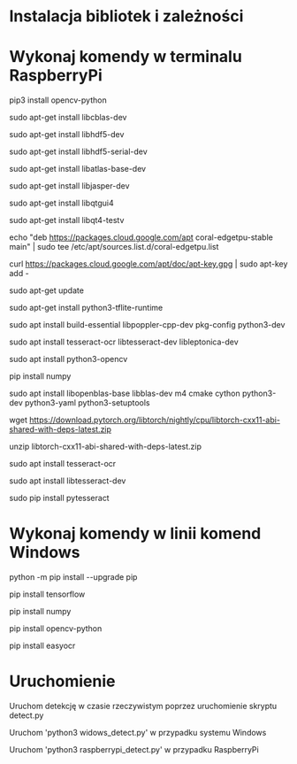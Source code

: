 # Instalacja bibliotek i zależności

# Wykonaj komendy w terminalu RaspberryPi

pip3 install opencv-python

sudo apt-get install libcblas-dev

sudo apt-get install libhdf5-dev

sudo apt-get install libhdf5-serial-dev

sudo apt-get install libatlas-base-dev

sudo apt-get install libjasper-dev 

sudo apt-get install libqtgui4 

sudo apt-get install libqt4-testv

echo "deb https://packages.cloud.google.com/apt coral-edgetpu-stable main" | sudo tee /etc/apt/sources.list.d/coral-edgetpu.list

curl https://packages.cloud.google.com/apt/doc/apt-key.gpg | sudo apt-key add -

sudo apt-get update

sudo apt-get install python3-tflite-runtime

sudo apt install build-essential libpoppler-cpp-dev pkg-config python3-dev

sudo apt install tesseract-ocr libtesseract-dev libleptonica-dev

sudo apt install python3-opencv

pip install numpy

sudo apt install libopenblas-base libblas-dev m4 cmake cython python3-dev python3-yaml python3-setuptools

wget https://download.pytorch.org/libtorch/nightly/cpu/libtorch-cxx11-abi-shared-with-deps-latest.zip

unzip libtorch-cxx11-abi-shared-with-deps-latest.zip

sudo apt install tesseract-ocr

sudo apt install libtesseract-dev

sudo pip install pytesseract


# Wykonaj komendy w linii komend Windows

python -m pip install --upgrade pip

pip install tensorflow

pip install numpy

pip install opencv-python 

pip install easyocr

# Uruchomienie

Uruchom detekcję w czasie rzeczywistym poprzez uruchomienie skryptu detect.py

Uruchom 'python3 widows_detect.py' w przypadku systemu Windows

Uruchom 'python3 raspberrypi_detect.py' w przypadku RaspberryPi
